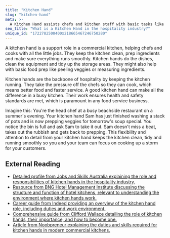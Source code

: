 ```yaml
---
title: "Kitchen Hand"
slug: "kitchen-hand"
meta: >-
  A Kitchen Hand assists chefs and kitchen staff with basic tasks like food prep, cleaning, and dishwashing, ensuring smooth kitchen operations.
seo_title: "What is a Kitchen Hand in the hospitality industry?"
unique_id: "1722782500400x218665467246750280"
---
```


A kitchen hand is a support role in a commercial kitchen, helping chefs and cooks with all the little jobs. They keep the kitchen clean, prep ingredients and make sure everything runs smoothly. Kitchen hands do the dishes, clean the equipment and tidy up the storage areas. They might also help with basic food prep like peeling veggies or measuring ingredients.

Kitchen hands are the backbone of hospitality by keeping the kitchen running. They take the pressure off the chefs so they can cook, which means better food and faster service. A good kitchen hand can make all the difference in a busy kitchen. Their work ensures health and safety standards are met, which is paramount in any food service business.

Imagine this: You're the head chef at a busy beachside restaurant on a summer's evening. Your kitchen hand Sam has just finished washing a stack of pots and is now prepping veggies for tomorrow's soup special. You notice the bin is full and ask Sam to take it out. Sam doesn't miss a beat, takes out the rubbish and gets back to prepping. This flexibility and attention to detail from your kitchen hand keeps the kitchen clean, tidy and running smoothly so you and your team can focus on cooking up a storm for your customers.

## External Reading

- [Detailed profile from Jobs and Skills Australia explaining the role and responsibilities of kitchen hands in the hospitality industry.](https://www.jobsandskills.gov.au/data/occupation-and-industry-profiles/occupations/8513-kitchenhands)
- [Resource from BNG Hotel Management Institute discussing the structure and function of hotel kitchens, relevant to understanding the environment where kitchen hands work.](https://bngkolkata.com/hotel-kitchen/)
- [Career guide from Indeed providing an overview of the kitchen hand role, including duties and work environment.](https://www.indeed.com/career-advice/finding-a-job/kitchen-hand)
- [Comprehensive guide from Clifford Wallace detailing the role of kitchen hands, their importance, and how to become one.](https://cliffordwallace.com.au/blog/the-kitchen-hands-complete-guide/)
- [Article from Noobpreneur explaining the duties and skills required for kitchen hands in modern commercial kitchens.](https://www.noobpreneur.com/2019/11/05/duties-of-a-kitchen-hand-in-todays-commercial-restaurants/)